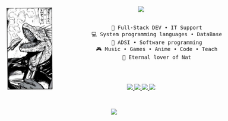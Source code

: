 <div align="center">
  <div style="display: flex; justify-content: center; align-items: center;">
    <!-- Imagen a la izquierda -->
    <img src="https://github.com/AndriunGg/AndriunGg/blob/main/img/dorohedoro_fixed.jpg" width="25%" align="left" />
    <div style="margin-left: 20px;">
      <img src="https://readme-typing-svg.demolab.com?font=Fira+Code&weight=500&size=50&pause=1000&color=FFFFFF&center=true&vCenter=true&multiline=true&width=1300&height=140&lines=Hi%2C+Hi;I'm+AndriunGg" width="70%" />
      <br><br>
      <pre>
          💼 Full-Stack DEV • IT Support
          💻 System programming languages • DataBase
          📖 ADSI • Software programming
          🎮 Music • Games • Anime • Code • Teach
          🧡 Eternal lover of Nat
      </pre>
      <br><br>
      <!-- Redes sociales -->
      <div>
        <a href="https://www.linkedin.com/in/andriun-hernandez-852453312/" target="_blank">
          <img src="https://img.shields.io/badge/LinkedIn-0077B5?style=for-the-badge&logo=linkedin&logoColor=white" />
        </a>
        <a href="https://www.instagram.com/andriungg/" target="_blank">
          <img src="https://img.shields.io/badge/Instagram-E4405F?style=for-the-badge&logo=instagram&logoColor=white" />
        </a>
        <a href="https://x.com/sadriggg" target="_blank">
          <img src="https://img.shields.io/badge/X-000000?style=for-the-badge&logo=x&logoColor=white" />
        </a>
        <a href="https://enka.network/u/Inng/1A4HU1/10000069/1985924/" target="_blank">
          <img src="https://img.shields.io/badge/Discord-5865F2?style=for-the-badge&logo=discord&logoColor=white" />
        </a>
      </div>
    </div>
  </div>

  <!-- Imagen adicional y texto debajo -->
  <br><br>
  <img src="https://raw.githubusercontent.com/innng/innng/master/assets/kyubey.gif" height="40" />
  <br><br><br>
</div>
